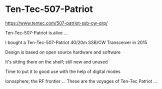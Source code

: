 # Ten-Tec-507-Patriot
https://www.tentec.com/507-patriot-ssb-cw-qrp/

Ten-Tec-507-Patriot is alive ...

I bought a Ten-Tec-507-Patriot 40/20m SSB/CW Transceiver in 2015

Design is based on open source hardware and software

It's sitting there on the shelf; still new and unused

Time to put it to good use with the help of digital modes

Ionosphere; the RF frontier ... 
These are the voyages of Ten-Tec Patriot ...
